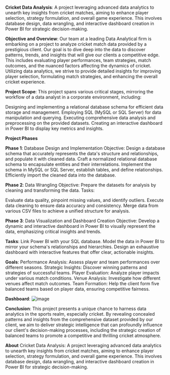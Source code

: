 **Cricket Data Analysis**: A project leveraging advanced data analytics to unearth key insights from cricket matches, aiming to enhance player selection, strategy formulation, and overall game experience. This involves database design, data wrangling, and interactive dashboard creation in Power BI for strategic decision-making.

**Objective and Overview**: Our team at a leading Data Analytical firm is embarking on a project to analyze cricket match data provided by a prestigious client. Our goal is to dive deep into the data to discover patterns, trends, and insights that will give our clients a competitive edge. This includes evaluating player performances, team strategies, match outcomes, and the nuanced factors affecting the dynamics of cricket. Utilizing data analytics, we strive to provide detailed insights for improving player selection, formulating match strategies, and enhancing the overall cricket experience.

**Project Scope**: This project spans various critical stages, mirroring the workflow of a data analyst in a corporate environment, including:

Designing and implementing a relational database schema for efficient data storage and management. Employing SQL (MySQL or SQL Server) for data manipulation and querying. Executing comprehensive data analysis and preprocessing on the provided datasets. Creating an interactive dashboard in Power BI to display key metrics and insights.

**Project Phases**

**Phase 1**: Database Design and Implementation Objective: Design a database schema that accurately represents the data's structure and relationships, and populate it with cleaned data. Craft a normalized relational database schema to encapsulate entities and their interrelations. Implement the schema in MySQL or SQL Server, establish tables, and define relationships. Efficiently import the cleaned data into the database.

**Phase 2**: Data Wrangling Objective: Prepare the datasets for analysis by cleaning and transforming the data. Tasks:

Evaluate data quality, pinpoint missing values, and identify outliers.
Execute data cleaning to ensure data accuracy and consistency.
Merge data from various CSV files to achieve a unified structure for analysis.

**Phase 3**: Data Visualization and Dashboard Creation Objective: Develop a dynamic and interactive dashboard in Power BI to visually represent the data, emphasizing critical insights and trends. 

**Tasks**:
Link Power BI with your SQL database.
Model the data in Power BI to mirror your schema's relationships and hierarchies.
Design an exhaustive dashboard with interactive features that offer clear, actionable insights.

**Goals**: Performance Analysis: Assess player and team performances over different seasons. Strategic Insights: Discover winning patterns and strategies of successful teams. Player Evaluation: Analyze player impacts under various match conditions. Venue Analysis: Investigate how different venues affect match outcomes. Team Formation: Help the client form five balanced teams based on player data, ensuring competitive fairness.

**Dashboard**:
![image](https://github.com/MSOMESHWAR/IPL-Data-Analytics/assets/156932357/6644d876-6933-4fa3-8741-60b6efdf3e55)


**Conclusion**: This project presents a unique chance to harness data analytics in the sports realm, especially cricket. By revealing concealed patterns and insights from the comprehensive dataset provided by our client, we aim to deliver strategic intelligence that can profoundly influence our client's decision-making processes, including the strategic creation of balanced teams to promote a competitive and thrilling cricket atmosphere.

**About**
Cricket Data Analysis: A project leveraging advanced data analytics to unearth key insights from cricket matches, aiming to enhance player selection, strategy formulation, and overall game experience. This involves database design, data wrangling, and interactive dashboard creation in Power BI for strategic decision-making.


